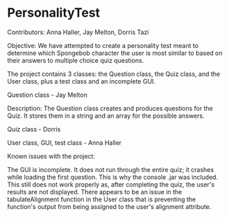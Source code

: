 # PersonalityTest

Contributors: Anna Haller, Jay Melton, Dorris Tazi

Objective: We have attempted to create a personality test meant to determine which Spongebob character the user is most similar to based on their answers to multiple choice quiz questions.

The project contains 3 classes: the Question class, the Quiz class, and the User class, plus a test class and an incomplete GUI.

Question class - Jay Melton

Description: The Question class creates and produces questions for the Quiz. It stores them in a string and an array for the possible answers. 

Quiz class - Dorris

User class, GUI, test class - Anna Haller


Known issues with the project:

The GUI is incomplete. It does not run through the entire quiz; it crashes while loading the first question. This is why the console .jar was included. This still does not work properly as, after completing the quiz, the user's results are not displayed. There appears to be an issue in the tabulateAlignment function in the User class that is preventing the function's output from being assigned to the user's alignment attribute.
